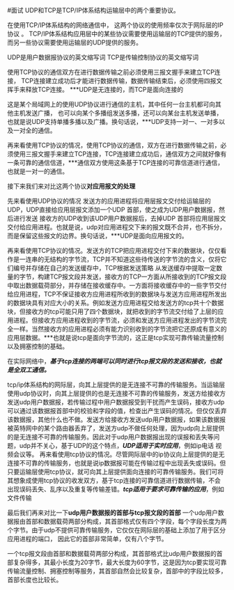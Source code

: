 #面试 
UDP和TCP是TCP/IP体系结构运输层中的两个重要协议。

在使用TCP/IP体系结构的网络通信中， 这两个协议的使用频率仅次于网际层的IP协议 。 TCP/IP体系结构应用层中的某些协议需要使用运输层的TCP提供的服务， 而另一些协议需要使用运输层的UDP提供的服务。

UDP是用户数据报协议的英文缩写词
TCP是传输控制协议的英文缩写词

使用TCP协议的通信双方在进行数据传输之前必须使用三报文握手来建立TCP连接， TCP连接建立成功后才能进行数据传输，数据传输结束后，必须使用四报文挥手来释放TCP连接。
***UDP是无连接的，而TCP是面向连接的

这是某个局域网上的使用UDP协议进行通信的主机，其中任何一台主机都可向其他主机发送广播， 也可以向某个多播组发送多播，还可以向某台主机发送单播，也就是说UDP支持单播多播以及广播。换句话说，***UDP支持一对一、一对多以及一对全的通信。

再来看使用TCP协议的情况，使用TCP协议的通信，双方在进行数据传输之前，必须使用三报文握手来建立TCP连接，TCP连接建立成功后，通信双方之间就好像有一条可靠的通信信道，***通信双方使用这条基于TCP连接的可靠信道进行通信，也就是一对一的通信。

接下来我们来对比这两个协议**对应用报文的处理**

先来看使用UDP协议的情况
发送方的应用进程将应用层报文交付给运输层的UDP，UDP直接给应用层报文添加一个UDP 首部，使之成为UDP用户数据报，然后进行发送 接收方的UDP收到该UDP用户数据报后，去掉UDP 首部将应用层报文交付给应用进程。也就是说，udp对应用进程交下来的报文既不合并，也不拆分，而是保留这些报文的边界。换句话说，***UDP是面向应用报文的。

再来看使用TCP协议的情况。发送方的TCP把应用进程交付下来的数据块，仅仅看作是一连串的无结构的字节流，TCP并不知道这些待传送的字节流的含义，仅将它们编号并存储在自己的发送缓存中，TCP根据发送策略
从发送缓存中提取一定数量的字节，构建TCP报文段并发送，接收方的TCP一方面从所接收到的TCP报文段中取出数据载荷部分，并存储在接收缓存中。一方面将接收缓存中的一些字节交付给应用进程，TCP不保证接收方应用进程所收到的数据块与发送方应用进程所发出的数据块具有对应大小的关系。例如发送方应用进程交给发送方的tcp共十个数据块，但接收方的tcp可能只用了四个数据块，就把收到的字节流交付给了上层的应用进程。但接收方应用进程收到的字节流，必须和发送方应用进程发出的字节流完全一样。当然接收方的应用进程必须有能力识别收到的字节流把它还原成有意义的应用层数据。***也就是说tcp是面向字节流的，这正是tcp实现可靠传输流量控制以及拥塞控制的基础。

在实际网络中，***基于tcp连接的两端可以同时进行tcp报文段的发送和接收，也就是全双工通信。***

tcp/ip体系结构的网际层，向其上层提供的是无连接不可靠的传输服务。当运输层使用udp协议时，向其上层提供的也是无连接不可靠的传输服务，发送方给接收方发送udp用户数据报，若传输过程中用户数据报受到干扰而产生误码，接收方udp可以通过该数据报首部中的校验和字段的值，检查出产生误码的情况。但仅仅丢弃该数据报，其他什么也不做。发送方给接收方发送udp用户数据报，如果该数据报被英特网中的某个路由器丢弃了，发送方udp不做任何处理，因为udp向上层提供的是无连接不可靠的传输服务。因此对于udp用户数据报出现的误报和丢失等问题，udp并不关心，基于UDP的这个特点，***UDP适用于实时应用***，例如ip电话 视频会议等。
再来看使用tcp协议的情况。尽管网际层中的ip协议向上层提供的是无连接不可靠的传输服务，也就是说ip数据报可能在传输过程中出现丢失或误码。但只要运输层使用tcp协议，就可向其上层提供面向连接的可靠传输服务。我们可将其想象成使用tcp协议的收发双方，基于tcp连接的可靠信道进行数据传输，不会出现误码丢失、乱序以及重复等传输差错。***tcp适用于要求可靠传输的应用***，例如文件传输

最后我们再来对比一下**udp用户数据报的首部与tcp报文段的首部**
一个udp用户数据报由首部和数据载荷两部分构成，其首部格式仅有四个字段，每个字段长度为两个字节。由于udp不提供可靠传输服务，它仅仅在网际层的基础上添加了用于区分应用进程的端口， 因此它的首部非常简单，仅有八个字节。

一个tcp报文段由首部和数据载荷两部分构成，其首部格式比udp用户数据报的首部复杂得多，其最小长度为20字节，最大长度为60字节，这是因为tcp要实现可靠传输流量控制、拥塞控制等服务，其首部自然会比较复杂，首部中的字段比较多，首部长度也比较长。
	